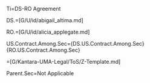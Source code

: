 Ti=DS-RO Agreement

DS.=[G/U/id/abigail_altima.md]

RO.=[G/U/id/alicia_applegate.md]

US.Contract.Among.Sec={DS.US.Contract.Among.Sec}{RO.US.Contract.Among.Sec}

=[G/Kantara-UMA-Legal/ToS/Z-Template.md]

Parent.Sec=Not Applicable